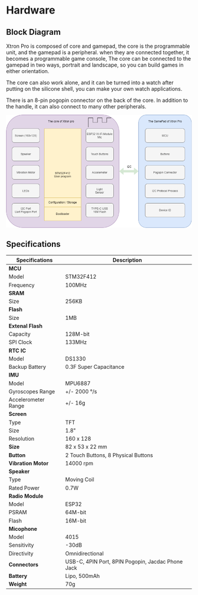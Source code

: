 # Hardware

## Block Diagram

Xtron Pro is composed of core and gamepad, the core is the programmable unit, and the gamepad is a peripheral. when they are connected together, it becomes a programmable game console, The core can be connected to the gamepad in two ways, portrait and landscape, so you can build games in either orientation.

The core can also work alone, and it can be turned into a watch after putting on the silicone shell, you can make your own watch applications.

There is an 8-pin pogopin connector on the back of the core. In addition to the handle, it can also connect to many other peripherals.

![](_static/xtronpro-system.png)

## Specifications

| Specifications      | Description                                       |
| ------------------- | ------------------------------------------------- |
| **MCU**             |                                                   |
| Model               | STM32F412                                         |
| Frequency           | 100MHz                                            |
| **SRAM**            |                                                   |
| Size                | 256KB                                             |
| **Flash**           |                                                   |
| Size                | 1MB                                               |
| **Extenal Flash**   |                                                   |
| Capacity            | 128M-bit                                          |
| SPI Clock           | 133MHz                                            |
| **RTC IC**          |                                                   |
| Model               | DS1330                                            |
| Backup Battery      | 0.3F Super Capacitance                            |
| **IMU**             |                                                   |
| Model               | MPU6887                                           |
| Gyroscopes Range    | \+/\- 2000 °/s                                    |
| Accelerometer Range | \+/\- 16g                                         |
| **Screen**          |                                                   |
| Type                | TFT                                               |
| Size                | 1.8"                                              |
| Resolution          | 160 x 128                                         |
| **Size**            | 82 x 53 x 22 mm                                   |
| **Button**          | 2 Touch Buttons, 8 Physical Buttons               |
| **Vibration Motor** | 14000 rpm                                         |
| **Speaker**         |                                                   |
| Type                | Moving Coil                                       |
| Rated Power         | 0.7W                                              |
| **Radio Module**    |                                                   |
| Model               | ESP32                                             |
| PSRAM               | 64M-bit                                           |
| Flash               | 16M-bit                                           |
| **Micophone**       |                                                   |
| Model               | 4015                                              |
| Sensitivity         | -30dB                                             |
| Directivity         | Omnidirectional                                   |
| **Connectors**      | USB-C, 4PIN Port, 8PIN Pogopin, Jacdac Phone Jack |
| **Battery**         | Lipo, 500mAh                                      |
| **Weight**          | 70g                                               |
